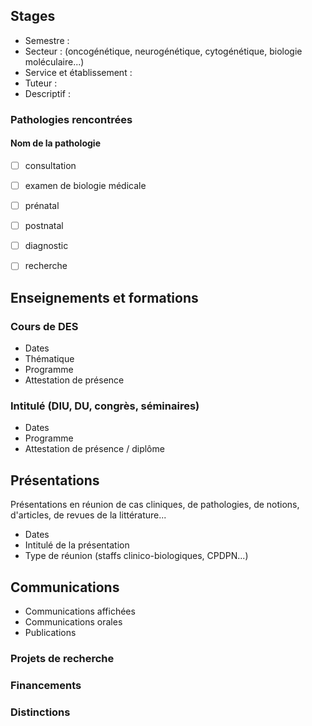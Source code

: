 ## Stages

- Semestre :
- Secteur : (oncogénétique, neurogénétique, cytogénétique, biologie moléculaire...)
- Service et établissement :
- Tuteur :
- Descriptif :

### Pathologies rencontrées

#### Nom de la pathologie
- [ ] consultation
- [ ] examen de biologie médicale

- [ ] prénatal
- [ ] postnatal

- [ ] diagnostic
- [ ] recherche

## Enseignements et formations

### Cours de DES

- Dates
- Thématique
- Programme
- Attestation de présence

### Intitulé (DIU, DU, congrès, séminaires)

- Dates
- Programme
- Attestation de présence / diplôme

## Présentations

Présentations en réunion de cas cliniques, de pathologies, de notions, d'articles, de revues de la littérature...
- Dates
- Intitulé de la présentation
- Type de réunion (staffs clinico-biologiques, CPDPN...)

## Communications

- Communications affichées
- Communications orales
- Publications

### Projets de recherche

### Financements

### Distinctions
